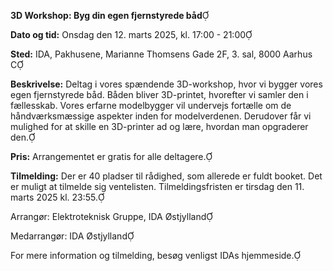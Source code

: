 **3D Workshop: Byg din egen fjernstyrede båd**

**Dato og tid:** Onsdag den 12. marts 2025, kl. 17:00 - 21:00

**Sted:** IDA, Pakhusene, Marianne Thomsens Gade 2F, 3. sal, 8000 Aarhus C

**Beskrivelse:**
Deltag i vores spændende 3D-workshop, hvor vi bygger vores egen fjernstyrede båd. Båden bliver 3D-printet, hvorefter vi samler den i fællesskab. Vores erfarne modelbygger vil undervejs fortælle om de håndværksmæssige aspekter inden for modelverdenen. Derudover får vi mulighed for at skille en 3D-printer ad og lære, hvordan man opgraderer den.

**Pris:**
Arrangementet er gratis for alle deltagere.

**Tilmelding:**
Der er 40 pladser til rådighed, som allerede er fuldt booket. Det er muligt at tilmelde sig ventelisten. Tilmeldingsfristen er tirsdag den 11. marts 2025 kl. 23:55.

Arrangør: Elektroteknisk Gruppe, IDA Østjylland

Medarrangør: IDA Østjylland

For mere information og tilmelding, besøg venligst IDAs hjemmeside. 
